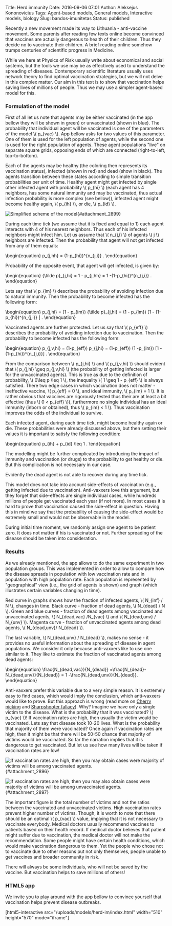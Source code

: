 Title: Herd immunity
Date: 2016-09-06 07:01
Author: Aleksejus Kononovicius
Tags: Agent-based models, General models, Interactive models, biology
Slug: bandos-imunitetas
Status: published

Recently a new movement made its way
to Lithuania - anti-vaccine movement. Some parents after reading few
texts online become convinced that vaccines are actually dangerous to
health of their children. Thus they decide no to vaccinate their
children. A brief reading online somehow trumps centuries of scientific
progress in Medicine.

While we here at Physics of Risk usually write about economical and
social systems, but the tools we use may be as effectively used to
understand the spreading of diseases. Contemporary scientific literature
usually uses network theory to find optimal vaccination strategies, but
we will not delve in this complex matter. Our aim in this text is to
show that vaccination helps saving lives of millions of people. Thus we
may use a simpler agent-based model for this.<!--more-->

### Formulation of the model

First of all let us note that agents may be either vaccinated (in the
app bellow they will be shown in green) or unvaccinated (shown in blue).
The probability that individual agent will be vaccinated is one of the
parameters of the model \\\(  p\_{vac} \\\). App bellow asks for two
values of this parameter. One of them is used for the left population of
agents, while the second one is used for the right population of agents.
These agent populations "live" on separate square grids, opposing ends
of which are connected (right-to-left, top-to-bottom).

Each of the agents may be healthy (the coloring then represents its
vaccination status), infected (shown in red) and dead (show in black).
The agents transition between these states according to simple
transition probabilities per unit of time. Healthy agent might get
infected by single other infected agent with probability \\\( p\_{hi} \\\) (each agent has 4 neighbors, has some natural immunity and may
be vaccinated, thus actual infection probability is more complex (see
bellow)), infected agent might become healthy again, \\\(  p\_{ih} \\\),
or die, \\\(  p\_{id} \\\).

![Simplified scheme of the
model](/uploads/2016/02/model-scheme.png "
Simplified scheme of the model"){#attachment_2899} 

During each time tick (we assume that it is fixed and equal to 1) each
agent interacts with 4 of his nearest neighbors. Thus each of his
infected neighbors might infect him. Let us assume that \\\( n\_{j,i} \\\) of agents \\\(  j \\\) neighbors are infected. Then the
probability that agent will not get infected from any of them equals:


\begin{equation}
 p\_{j,hh} = (1-p\_{hi})^{n\_{j,i}} . 
\end{equation}


Probability of the opposite event, that agent will get infected, is
given by:


\begin{equation}
 {\tilde p}\_{j,hi} = 1 - p\_{j,hh} = 1 -(1-p\_{hi})^{n\_{j,i}} . 
\end{equation}


Lets say that \\\(  p\_{im} \\\) describes the probability of avoiding
infection due to natural immunity. Then the probability to become
infected has the following form:


\begin{equation}
 p\_{j,hi} = (1 - p\_{im}) {\tilde p}\_{j,hi} = (1 - p\_{im}) \[1 - (1-p\_{hi})^{n\_{j,i}} \] . 
\end{equation}


Vaccinated agents are further protected. Let us say that \\\( p\_{eff} \\\) describes the probability of avoiding infection due to
vaccination. Then the probability to become infected has the following
form:


\begin{equation}
 p\_{j,v,hi} = (1-p\_{eff}) p\_{j,hi} = (1-p\_{eff}) (1 -p\_{im}) \[1 - (1-p\_{hi})^{n\_{j,i}}\] . 
\end{equation}


From the comparison between \\\(  p\_{j,hi} \\\) and \\\( p\_{j,v,hi} \\\) should evident that \\\(  p\_{j,hi} \geq p\_{j,v,hi} \\\)
(the probability of getting infected is larger for the unvaccinated
agents). This is true as due to the definition of probability, \\\(  0\leq p \leq 1 \\\), the inequality \\\(  1 \geq 1 - p\_{eff} \\\) is
always satisfied. There two edge cases in which vaccination does not
matter - ineffective vaccine, \\\(  p\_{eff} = 0 \\\), and ideal
immunity, \\\(  p\_{im} = 1 \\\). It is rather obvious that vaccines are
rigorously tested thus their are at least a bit effective (thus \\\( 0 &lt; p\_{eff} \\\)), furthermore no single individual has an ideal
immunity (inborn or obtained), thus \\\(  p\_{im} &lt; 1 \\\). Thus
vaccination improves the odds of the individual to survive.

Each infected agent, during each time tick, might become healthy again
or die. These probabilities were already discussed above, but then
setting their values it is important to satisfy the following condition:


\begin{equation}
 p\_{ih} + p\_{id} \leq 1 . 
\end{equation}


The modelling might be further complicated by introducing the impact of
immunity and vaccination (or drugs) to the probability to get healthy or
die. But this complication is not necessary in our case.

Evidently the dead agent is not able to recover during any time tick.

This model does not take into account side-effects of vaccination (e.g.,
getting infected due to vaccination). Anti-vaxxers love this argument,
but they forget that side-effects are single individual cases, while
hundreds millions of people get vaccinated each year (if not more). In
most cases it is hard to prove that vaccination caused the side-effect
in question. Having this in mind we say that the probability of causing
the side-effect would be extremely small and would not be observable in
the model.

During initial time moment, we randomly assign one agent to be patient
zero. It does not matter if his is vaccinated or not. Further spreading
of the disease should be taken into consideration.

### Results

As we already mentioned, the app allows to do the same experiment in two
population groups. This was implemented in order to allow to compare how
the disease spreads in population with low vaccination rate and in
population with high population rate. Each population is represented by
"geographical" view (i.e., the grid of agents is shown) and graph (which
illustrates certain variables changing in time).

Red curve in graphs shows how the fraction of infected agents, \\\( N\_{inf} / N \\\), changes in time. Black curve - fraction of dead agents,
\\\(  N\_{dead} / N \\\). Green and blue curves - fraction of dead agents
among vaccinated and unvaccinated agents, \\\(  N\_{dead,vac} /N\_{vac} \\\) and \\\(  N\_{dead,unv} / N\_{unv} \\\). Magenta curve -
fraction of unvaccinated agents among dead agents, \\\(  N\_{dead,unv}/ N\_{dead} \\\).

The last variable, \\\(  N\_{dead,unv} / N\_{dead} \\\), makes no sense -
it provides no useful information about the spreading of disease in
agent populations. We consider it only because anti-vaxxers like to use
one similar to it. They like to estimate the fraction of vaccinated
agents among dead agents:


\begin{equation}
 \frac{N\_{dead,vac}}{N\_{dead}} =\frac{N\_{dead}-N\_{dead,unv}}{N\_{dead}} = 1 -\frac{N\_{dead,unv}}{N\_{dead}}. 
\end{equation}


Anti-vaxxers prefer this variable due to a very simple reason. It is
extremely easy to find cases, which would imply the conclusion, which
anti-vaxxers would like to prove. But this approach is wrong (read more
on [Cherry picking](https://en.wikipedia.org/wiki/Cherry_picking) and
[Sharpshooter
fallacy](https://en.wikipedia.org/wiki/Texas_sharpshooter_fallacy)).
Why? Imagine we have only a single victim to the disease. What is the
probability that it was vaccinated? \\\(  p\_{vac} \\\)! If vaccination
rates are high, then usually the victim would be vaccinated. Lets say
that disease took 10-20 lives. What is the probability that majority of
them were vaccinated? Once again if vaccination rates are high, then it
might be that there will be 50-50 chance that majority of victims would
be vaccinated. So far the narration implies that it is dangerous to get
vaccinated. But let us see how many lives will be taken if vaccination
rates are low!

![If
vaccination rates are high, then you may obtain cases were majority of
victims will be among vaccinated
agents.](/uploads/2016/02/herd-im.png "
If vaccination rates are high, then you may obtain cases were majority
of victims will be among vaccinated agents. If vaccination rates are
low, everybody dies."){#attachment_2896} 

![If
vaccination rates are high, then you may also obtain cases were majority
of victims will be among unvaccinated
agents.](/uploads/2016/02/herd-im2.png "
If vaccination rates are high, then you may also obtain cases were
majority of victims will be among unvaccinated agents. If vaccination
rates are low, everybody dies."){#attachment_2897} 

The important figure is the total number of victims and not the ratios
between the vaccinated and unvaccinated victims. High vaccination rates
prevent higher number of victims. Though, it is worth to note that there
should be an optimal \\\(  p\_{vac} \\\) value, implying that it is not
necessary to vaccinate everybody. Medical doctors usually recommend
vaccines to patients based on their health record. If medical doctor
believes that patient might suffer due to vaccination, the medical
doctor will not make the recommendation. Some people might have certain
health conditions, which would make vaccination dangerous to them. Yet
the people who chose not to vaccinate due to other reasons put not only
themselves, people unable to get vaccines and broader community in risk.

There will always be some individuals, who will not be saved by the
vaccine. But vaccination helps to save millions of others!

### HTML5 app

We invite you to play around with the app bellow to convince yourself
that vaccination helps prevent disease outbreaks.

[html5-interactive
src="/uploads/models/herd-im/index.html" width="510"
height="570" mode="iframe"]
